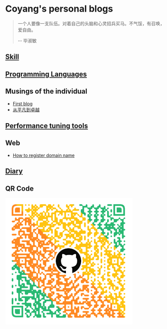 # Coyang's personal blogs

> 一个人要像一支队伍。对着自己的头脑和心灵招兵买马。不气馁，有召唤，爱自由。
>
> \-- 毕淑敏

## [Skill](./personal/skill.md)

## [Programming Languages](./programming_languages/index.md)

## Musings of the individual

- [First blog](./musings/first_blog.md)
- [从平凡到卓越](./musings/from_small_to_great.md)

## [Performance tuning tools](./performance/performance_tuning_tools.md)

## Web

- [How to register domain name](./web/how_to_apply_domain_name.md)

## [Diary](./musings/diary/index.md)

## QR Code

![](./images/coyang_qr_code.png)
